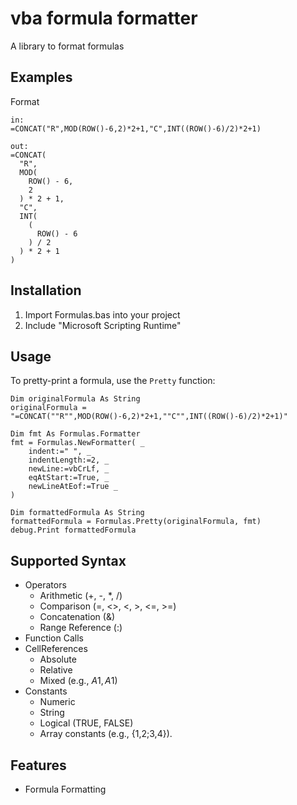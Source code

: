 # vba formula formatter

A library to format formulas

## Examples

Format

```
in:
=CONCAT("R",MOD(ROW()-6,2)*2+1,"C",INT((ROW()-6)/2)*2+1)

out:
=CONCAT(
  "R",
  MOD(
    ROW() - 6,
    2
  ) * 2 + 1,
  "C",
  INT(
    (
      ROW() - 6
    ) / 2
  ) * 2 + 1
)
```

## Installation

1. Import Formulas.bas into your project
1. Include "Microsoft Scripting Runtime"

## Usage

To pretty-print a formula, use the `Pretty` function:

```vba
Dim originalFormula As String
originalFormula = "=CONCAT(""R"",MOD(ROW()-6,2)*2+1,""C"",INT((ROW()-6)/2)*2+1)"

Dim fmt As Formulas.Formatter
fmt = Formulas.NewFormatter( _
    indent:=" ", _
    indentLength:=2, _
    newLine:=vbCrLf, _
    eqAtStart:=True, _
    newLineAtEof:=True _
)

Dim formattedFormula As String
formattedFormula = Formulas.Pretty(originalFormula, fmt)
debug.Print formattedFormula
```

## Supported Syntax

- Operators
  - Arithmetic (+, -, \*, /)
  - Comparison (=, <>, <, >, <=, >=)
  - Concatenation (&)
  - Range Reference (:)
- Function Calls
- CellReferences
  - Absolute
  - Relative
  - Mixed (e.g., $A1, A$1)
- Constants
  - Numeric
  - String
  - Logical (TRUE, FALSE)
  - Array constants (e.g., {1,2;3,4}).

## Features

- Formula Formatting
